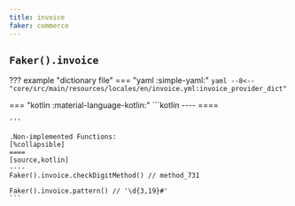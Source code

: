 ```yaml
---
title: invoice
faker: commerce
---
```


## `Faker().invoice`

??? example "dictionary file"
    === "yaml :simple-yaml:"
        ```yaml
        --8<-- "core/src/main/resources/locales/en/invoice.yml:invoice_provider_dict"
        ```

=== "kotlin :material-language-kotlin:"
    ```kotlin
    ----
    ====

    '''

    .Non-implemented Functions:
    [%collapsible]
    ====
    [source,kotlin]
    ----
    Faker().invoice.checkDigitMethod() // method_731

    Faker().invoice.pattern() // '\d{3,19}#'
    ```
